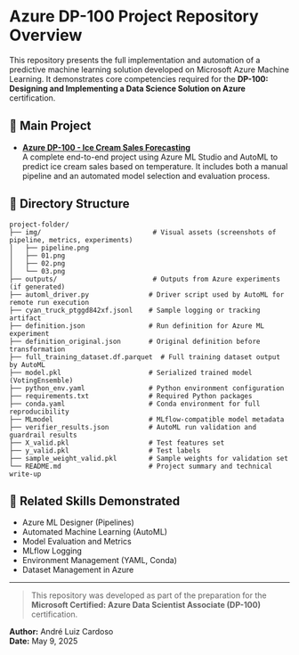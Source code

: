 # Azure DP-100 Project Repository Overview

This repository presents the full implementation and automation of a predictive machine learning solution developed on Microsoft Azure Machine Learning. It demonstrates core competencies required for the **DP-100: Designing and Implementing a Data Science Solution on Azure** certification.

## 🔗 Main Project
- **[Azure DP-100 - Ice Cream Sales Forecasting](./README.md)**  
  A complete end-to-end project using Azure ML Studio and AutoML to predict ice cream sales based on temperature. It includes both a manual pipeline and an automated model selection and evaluation process.

## 📁 Directory Structure
```
project-folder/
├── img/                            # Visual assets (screenshots of pipeline, metrics, experiments)
│   ├── pipeline.png
│   ├── 01.png
│   ├── 02.png
│   └── 03.png
├── outputs/                        # Outputs from Azure experiments (if generated)
├── automl_driver.py               # Driver script used by AutoML for remote run execution
├── cyan_truck_ptggd842xf.jsonl    # Sample logging or tracking artifact
├── definition.json                # Run definition for Azure ML experiment
├── definition_original.json       # Original definition before transformation
├── full_training_dataset.df.parquet  # Full training dataset output by AutoML
├── model.pkl                      # Serialized trained model (VotingEnsemble)
├── python_env.yaml                # Python environment configuration
├── requirements.txt               # Required Python packages
├── conda.yaml                     # Conda environment for full reproducibility
├── MLmodel                        # MLflow-compatible model metadata
├── verifier_results.json          # AutoML run validation and guardrail results
├── X_valid.pkl                    # Test features set
├── y_valid.pkl                    # Test labels
├── sample_weight_valid.pkl        # Sample weights for validation set
└── README.md                      # Project summary and technical write-up
```

## 📘 Related Skills Demonstrated
- Azure ML Designer (Pipelines)
- Automated Machine Learning (AutoML)
- Model Evaluation and Metrics
- MLflow Logging
- Environment Management (YAML, Conda)
- Dataset Management in Azure

---

> This repository was developed as part of the preparation for the **Microsoft Certified: Azure Data Scientist Associate (DP-100)** certification.

**Author:** André Luiz Cardoso  
**Date:** May 9, 2025
